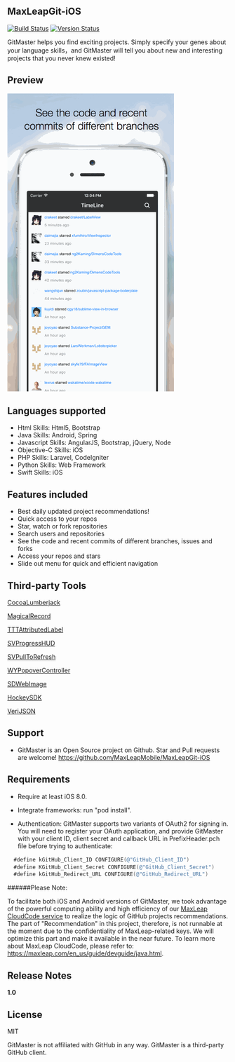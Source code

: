 ## MaxLeapGit-iOS
[![Build Status](https://travis-ci.org/MaxLeapMobile/MaxLeapGit-iOS.svg?branch=master)](https://travis-ci.org/MaxLeapMobile/MaxLeapGit-iOS)
[![Version Status](https://img.shields.io/badge/version-1.0-green.svg)](https://github.com/MaxLeapMobile/MaxLeapGit-iOS/releases)

GitMaster helps you find exciting projects. Simply specify your genes about your language skills，and GitMaster will tell you about new and interesting projects that you never knew existed!

## Preview
![ScreenShots](https://github.com/MaxLeapMobile/MaxLeapGit-iOS/blob/Dev/Snapshots/ScreenShots.gif?raw=true)

## Languages supported

* Html Skills: Html5, Bootstrap
* Java Skills: Android, Spring
* Javascript Skills: AngularJS, Bootstrap, jQuery, Node
* Objective-C Skills: iOS
* PHP Skills: Laravel, CodeIgniter
* Python Skills: Web Framework
* Swift Skills: iOS

## Features included

* Best daily updated project recommendations!
* Quick access to your repos
* Star, watch or fork repositories
* Search users and repositories
* See the code and recent commits of different branches, issues and forks
* Access your repos and stars
* Slide out menu for quick and efficient navigation

## Third-party Tools

[CocoaLumberjack](https://github.com/CocoaLumberjack/CocoaLumberjack)

[MagicalRecord](https://github.com/magicalpanda/MagicalRecord)

[TTTAttributedLabel](https://github.com/TTTAttributedLabel/TTTAttributedLabel)

[SVProgressHUD](https://github.com/TransitApp/SVProgressHUD)

[SVPullToRefresh](https://github.com/samvermette/SVPullToRefresh)

[WYPopoverController](https://github.com/nicolaschengdev/WYPopoverController)

[SDWebImage](https://github.com/rs/SDWebImage)

[HockeySDK](http://support.hockeyapp.net/kb/client-integration-ios-mac-os-x/hockeyapp-for-ios)

[VeriJSON](http://bitbucket.org/dcutting/verijson/)

## Support
* GitMaster is an Open Source project on Github. Star and Pull requests are welcome!
  https://github.com/MaxLeapMobile/MaxLeapGit-iOS

## Requirements
* Require at least iOS 8.0.

* Integrate frameworks: run "pod install".

* Authentication:
  GitMaster supports two variants of OAuth2 for signing in. You will need to register your OAuth application, and provide GitMaster with your client ID, client secret and callback URL in PrefixHeader.pch file before trying to authenticate: 
```objective-c
  #define kGitHub_Client_ID CONFIGURE(@"GitHub_Client_ID") 
  #define KGitHub_Client_Secret CONFIGURE(@"GitHub_Client_Secret")
  #define kGitHub_Redirect_URL CONFIGURE(@"GitHub_Redirect_URL")
```

######Please Note:

To facilitate both iOS and Android versions of GitMaster, we took advantage of the powerful computing ability and high efficiency of our 
[MaxLeap CloudCode service](https://maxleap.com/en_us/guide/usermanual/cloudcode.html) to realize the logic of GitHub projects recommendations. The part of "Recommendation" in this project, therefore, is not runnable at the moment due to the confidentiality of MaxLeap-related keys. We will optimize this part and make it available in the near future. To learn more about MaxLeap CloudCode, please refer to: https://maxleap.com/en_us/guide/devguide/java.html.

## Release Notes

**1.0** 

## License  
MIT

GitMaster is not affiliated with GitHub in any way. GitMaster is a third-party GitHub client.
